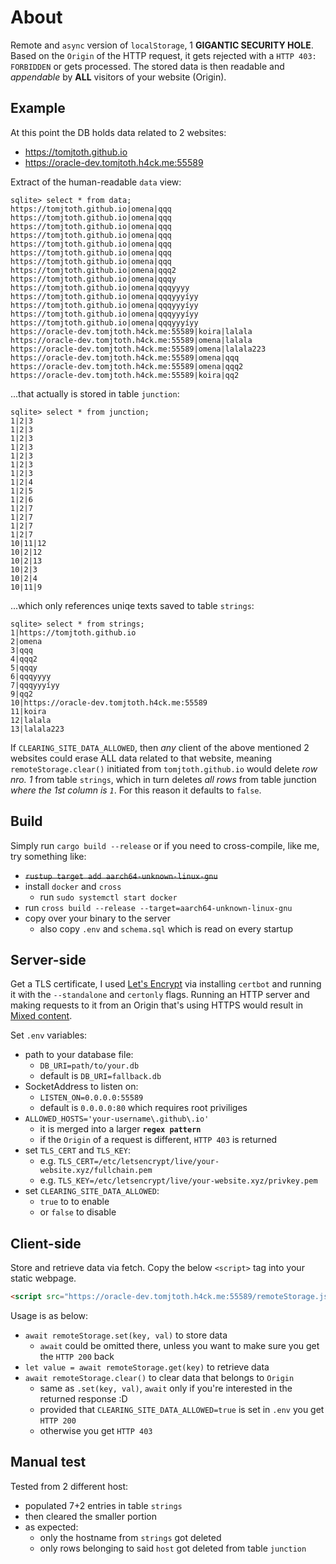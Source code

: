 # About

Remote and `async` version of `localStorage`, 1 __GIGANTIC SECURITY HOLE__. Based on the `Origin` of the HTTP request, it gets rejected with a `HTTP 403: FORBIDDEN` or gets processed. The stored data is then readable and *appendable* by **ALL** visitors of your website (Origin).

## Example

At this point the DB holds data related to 2 websites:
- https://tomjtoth.github.io
- https://oracle-dev.tomjtoth.h4ck.me:55589

Extract of the human-readable `data` view:

```
sqlite> select * from data;
https://tomjtoth.github.io|omena|qqq
https://tomjtoth.github.io|omena|qqq
https://tomjtoth.github.io|omena|qqq
https://tomjtoth.github.io|omena|qqq
https://tomjtoth.github.io|omena|qqq
https://tomjtoth.github.io|omena|qqq
https://tomjtoth.github.io|omena|qqq
https://tomjtoth.github.io|omena|qqq2
https://tomjtoth.github.io|omena|qqqy
https://tomjtoth.github.io|omena|qqqyyyy
https://tomjtoth.github.io|omena|qqqyyyíyy
https://tomjtoth.github.io|omena|qqqyyyíyy
https://tomjtoth.github.io|omena|qqqyyyíyy
https://tomjtoth.github.io|omena|qqqyyyíyy
https://oracle-dev.tomjtoth.h4ck.me:55589|koira|lalala
https://oracle-dev.tomjtoth.h4ck.me:55589|omena|lalala
https://oracle-dev.tomjtoth.h4ck.me:55589|omena|lalala223
https://oracle-dev.tomjtoth.h4ck.me:55589|omena|qqq
https://oracle-dev.tomjtoth.h4ck.me:55589|omena|qqq2
https://oracle-dev.tomjtoth.h4ck.me:55589|koira|qq2
```

...that actually is stored in table `junction`:

```
sqlite> select * from junction;
1|2|3
1|2|3
1|2|3
1|2|3
1|2|3
1|2|3
1|2|3
1|2|4
1|2|5
1|2|6
1|2|7
1|2|7
1|2|7
1|2|7
10|11|12
10|2|12
10|2|13
10|2|3
10|2|4
10|11|9
```

...which only references uniqe texts saved to table `strings`:

```
sqlite> select * from strings;
1|https://tomjtoth.github.io
2|omena
3|qqq
4|qqq2
5|qqqy
6|qqqyyyy
7|qqqyyyíyy
9|qq2
10|https://oracle-dev.tomjtoth.h4ck.me:55589
11|koira
12|lalala
13|lalala223
```

If `CLEARING_SITE_DATA_ALLOWED`, then *any* client of the above mentioned 2 websites could erase ALL data related to that website, meaning `remoteStorage.clear()` initiated from `tomjtoth.github.io` would delete _row nro. 1_ from table `strings`, which in turn deletes _all rows_ from table junction _where the 1st column is `1`_. For this reason it defaults to `false`.


## Build

Simply run `cargo build --release` or if you need to cross-compile, like me, try something like:
- ~~`rustup target add aarch64-unknown-linux-gnu`~~
- install `docker` and `cross`
    - run `sudo systemctl start docker`
- run `cross build --release --target=aarch64-unknown-linux-gnu`
- copy over your binary to the server
    - also copy `.env` and `schema.sql` which is read on every startup

## Server-side

Get a TLS certificate, I used [Let's Encrypt](https://letsencrypt.org/) via installing `certbot` and running it with the `--standalone` and `certonly` flags. Running an HTTP server and making requests to it from an Origin that's using HTTPS would result in [Mixed content](https://developer.mozilla.org/en-US/docs/Web/Security/Mixed_content).

Set `.env` variables:
- path to your database file:
    - `DB_URI=path/to/your.db`
    - default is `DB_URI=fallback.db`
- SocketAddress to listen on:
    - `LISTEN_ON=0.0.0.0:55589`
    - default is `0.0.0.0:80` which requires root priviliges
- `ALLOWED_HOSTS='your-username\.github\.io'`
    - it is merged into a larger **`regex pattern`**
    - if the `Origin` of a request is different, `HTTP 403` is returned
- set `TLS_CERT` and `TLS_KEY`:
    - e.g. `TLS_CERT=/etc/letsencrypt/live/your-website.xyz/fullchain.pem`
    - e.g. `TLS_KEY=/etc/letsencrypt/live/your-website.xyz/privkey.pem`
- set `CLEARING_SITE_DATA_ALLOWED`:
    - `true` to to enable
    -  or `false` to disable 

## Client-side

Store and retrieve data via fetch. Copy the below `<script>` tag into your static webpage.

```html
<script src="https://oracle-dev.tomjtoth.h4ck.me:55589/remoteStorage.js">
```

Usage is as below:
- `await remoteStorage.set(key, val)` to store data
    - `await` could be omitted there, unless you want to make sure you get the `HTTP 200` back
- `let value = await remoteStorage.get(key)` to retrieve data
- `await remoteStorage.clear()` to clear data that belongs to `Origin`
    - same as `.set(key, val)`, `await` only if you're interested in the returned response :D
    - provided that `CLEARING_SITE_DATA_ALLOWED=true` is set in `.env` you get `HTTP 200`
    - otherwise you get `HTTP 403`

## Manual test

Tested from 2 different host:
- populated 7+2 entries in table `strings`
- then cleared the smaller portion
- as expected:
    - only the hostname from `strings` got deleted
    - only rows belonging to said `host` got deleted from table `junction`
